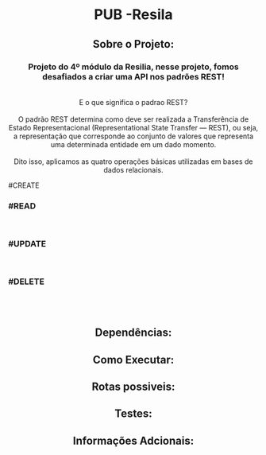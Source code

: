 <h1 align="center">PUB -Resila</h1>

<div id=sobre></div>
<h2 align="center">Sobre o Projeto:</h2>

<div align="center">
<p>
<h3>Projeto do 4º módulo da Resilia, nesse projeto, fomos desafiados a criar uma API nos padrões REST!</h3><br>
E o que significa o padrao REST?<br><br>
O padrão REST determina como deve ser realizada a Transferência de Estado Representacional (Representational State Transfer — REST), ou seja, a representação que corresponde ao conjunto de valores que representa uma determinada entidade em um dado momento.<br><br>
Dito isso, aplicamos as quatro operações básicas utilizadas em bases de dados relacionais.<br>
</p>
</div
<h3>#CREATE</h3><br>
<h3>#READ</h3><br>
<h3>#UPDATE</h3><br>
<h3>#DELETE</h3><br><br>


<div id=dependencias></div>
<h2 align="center">Dependências:</h2>

<p align="center">

</p>

<div id=execuçao></div>
<h2 align="center">Como Executar:</h2>

<p align="center">

</p>

<div id=rotas></div>
<h2 align="center">Rotas possiveis:</h2>

<p align="center">

</p>

<div id=testes></div>
<h2 align="center">Testes:</h2>

<p align="center">

</p>

<div id=ferramentas></div>
<h2 align="center">Informações Adcionais:</h2>

<p align="center">

</p>
